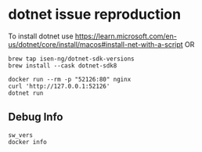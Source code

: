 # dotnet issue reproduction

To install dotnet use <https://learn.microsoft.com/en-us/dotnet/core/install/macos#install-net-with-a-script> OR

```
brew tap isen-ng/dotnet-sdk-versions
brew install --cask dotnet-sdk8
```

```
docker run --rm -p "52126:80" nginx
curl 'http://127.0.0.1:52126'
dotnet run
```

## Debug Info

```
sw_vers
docker info
```
